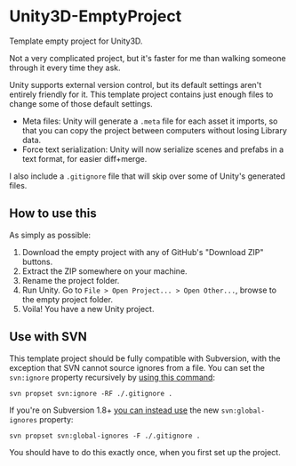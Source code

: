 Unity3D-EmptyProject
====================

Template empty project for Unity3D.

Not a very complicated project, but it's faster for me than walking someone through it every time they ask.

Unity supports external version control, but its default settings aren't entirely friendly for it. This template project contains just enough files to change some of those default settings.

* Meta files: Unity will generate a `.meta` file for each asset it imports, so that you can copy the project between computers without losing Library data.
* Force text serialization: Unity will now serialize scenes and prefabs in a text format, for easier diff+merge.

I also include a `.gitignore` file that will skip over some of Unity's generated files.

How to use this
---------------

As simply as possible:

1. Download the empty project with any of GitHub's "Download ZIP" buttons.
2. Extract the ZIP somewhere on your machine.
3. Rename the project folder.
4. Run Unity. Go to `File > Open Project... > Open Other...`, browse to the empty project folder.
5. Voila! You have a new Unity project.

Use with SVN
------------

This template project should be fully compatible with Subversion, with the exception that SVN cannot source ignores from a file. You can set the `svn:ignore` property recursively by [using this command](http://stackoverflow.com/questions/17298668/svn-ignore-like-gitignore):

    svn propset svn:ignore -RF ./.gitignore .
    
If you're on Subversion 1.8+ [you can instead use](http://stackoverflow.com/a/17254404/1251354) the new `svn:global-ignores` property:

    svn propset svn:global-ignores -F ./.gitignore .
    
You should have to do this exactly once, when you first set up the project.
